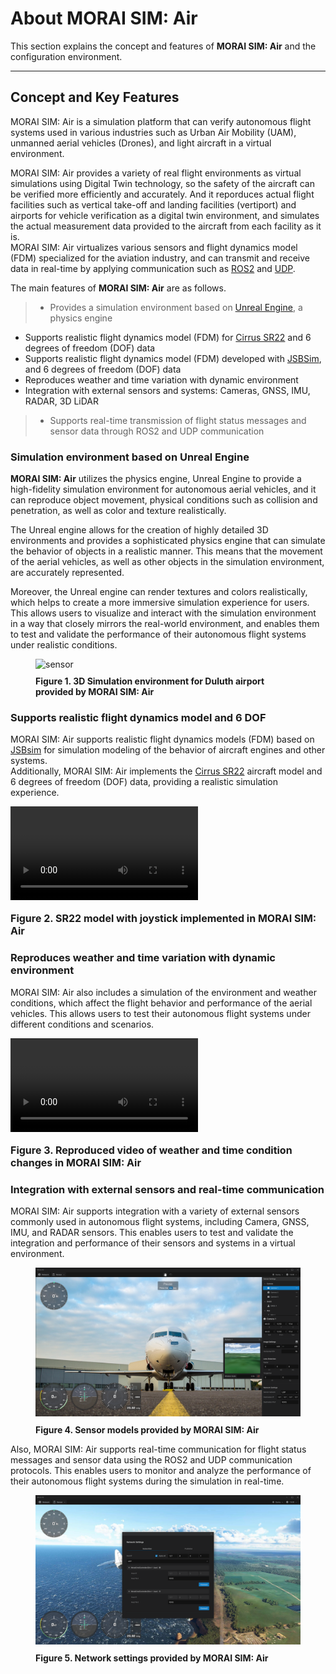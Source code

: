 # About MORAI SIM: Air
This section explains the concept and features of **MORAI SIM: Air** and the configuration environment.

---

## Concept and Key Features
MORAI SIM: Air is a simulation platform that can verify autonomous flight systems used in various industries such as Urban Air Mobility (UAM), unmanned aerial vehicles (Drones), and light aircraft in a virtual environment.
<br>

MORAI SIM: Air provides a variety of real flight environments as virtual simulations using Digital Twin technology, so the safety of the aircraft can be verified more efficiently and accurately.
And it reporduces actual flight facilities such as vertical take-off and landing facilities (vertiport) and airports for vehicle verification as a digital twin environment, and simulates the actual measurement data provided to the aircraft from each facility as it is. <br>
MORAI SIM: Air virtualizes various sensors and flight dynamics model (FDM) specialized for the aviation industry, and can transmit and receive data in real-time by applying communication such as [ROS2](https://docs.ros.org/en/rolling/index.html) and [UDP](https://en.wikipedia.org/wiki/User_Datagram_Protocol). <Br>

The main features of **MORAI SIM: Air** are as follows.
>  - Provides a simulation environment based on [Unreal Engine](https://en.wikipedia.org/wiki/Unreal_Engine), a physics engine 
  - Supports realistic flight dynamics model (FDM) for [Cirrus SR22](https://sketchfab.com/3d-models/cirrus-sr-22-f0f1089f374f4d398f0483403fe6af7a) and 6 degrees of freedom (DOF) data
  - Supports realistic flight dynamics model (FDM) developed with [JSBSim](https://jsbsim.sourceforge.net/JSBSim/index.html), and 6 degrees of freedom (DOF) data
  - Reproduces weather and time variation with dynamic environment
  - Integration with external sensors and systems: Cameras, GNSS, IMU, RADAR, 3D LiDAR
>  - Supports real-time transmission of flight status messages and sensor data through ROS2 and UDP communication

### Simulation environment based on Unreal Engine
**MORAI SIM: Air** utilizes the physics engine, Unreal Engine to provide a high-fidelity simulation environment for autonomous aerial vehicles, and it can reproduce object movement, physical conditions such as collision and penetration, as well as color and texture realistically.
<br>

The Unreal engine allows for the creation of highly detailed 3D environments and provides a sophisticated physics engine that can simulate the behavior of objects in a realistic manner. This means that the movement of the aerial vehicles, as well as other objects in the simulation environment, are accurately represented.
<br>

Moreover, the Unreal engine can render textures and colors realistically, which helps to create a more immersive simulation experience for users. This allows users to visualize and interact with the simulation environment in a way that closely mirrors the real-world environment, and enables them to test and validate the performance of their autonomous flight systems under realistic conditions.

<figure>
    <img src="../../img/into-duluth.png" alt="sensor">
    <figcaption style="padding-top: 10px;"><b> Figure 1. 3D Simulation environment for Duluth airport provided by MORAI SIM: Air</b></figcaption>
</figure>

### Supports realistic flight dynamics model and 6 DOF
MORAI SIM: Air supports realistic flight dynamics models (FDM) based on [JSBsim](https://jsbsim.sourceforge.net/JSBSim/index.html) for simulation modeling of the behavior of aircraft engines and other systems.<br> 
Additionally, MORAI SIM: Air implements the [Cirrus SR22](https://sketchfab.com/3d-models/cirrus-sr-22-f0f1089f374f4d398f0483403fe6af7a) aircraft model and 6 degrees of freedom (DOF) data, providing a realistic simulation experience.

<video controls>
  <source src="https://user-images.githubusercontent.com/120563672/226307319-c5462e1a-758f-4082-8b03-10d1062bda64.mp4">
</video>
<p style="font-size:16px;"><b> Figure 2. SR22 model with joystick implemented in MORAI SIM: Air</b></p>

### Reproduces weather and time variation with dynamic environment
MORAI SIM: Air also includes a simulation of the environment and weather conditions, which affect the flight behavior and performance of the aerial vehicles. This allows users to test their autonomous flight systems under different conditions and scenarios.

<video controls>
  <source src="https://user-images.githubusercontent.com/120563672/226257559-697af30d-e705-49d4-b930-f26dd60c848d.mp4">
</video>
<p style="font-size:16px;"><b> Figure 3. Reproduced video of weather and time condition changes in MORAI SIM: Air </b></p>

### Integration with external sensors and real-time communication
MORAI SIM: Air supports integration with a variety of external sensors commonly used in autonomous flight systems, including Camera, GNSS, IMU, and RADAR sensors. This enables users to test and validate the integration and performance of their sensors and systems in a virtual environment. <br>

<figure>
    <img src="../../img/Default_Layout_Sensor.png" alt="sensor" title="Click to Enlage" onclick="window.open(this.src)">
    <figcaption style="padding-top: 10px;"><b> Figure 4. Sensor models provided by MORAI SIM: Air</b></figcaption>
</figure>

Also, MORAI SIM: Air supports real-time communication for flight status messages and sensor data using the ROS2 and UDP communication protocols. This enables users to monitor and analyze the performance of their autonomous flight systems during the simulation in real-time.

<figure>
    <img src="../../img/Default_NetworkSettings.png" alt="network" title="Click to Enlage" onclick="window.open(this.src)">
    <figcaption style="padding-top: 10px;"><b> Figure 5. Network settings provided by MORAI SIM: Air </b></figcaption>
</figure>



